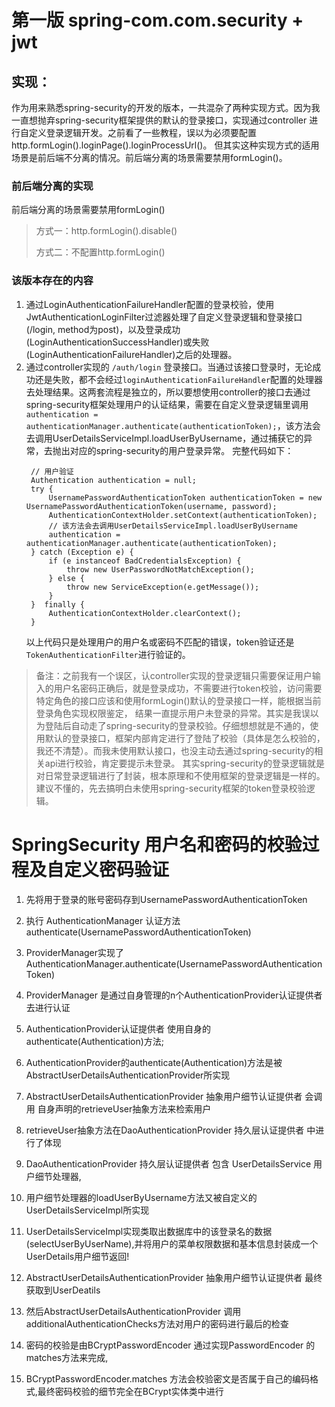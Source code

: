 # 第一版 spring-com.com.security + jwt
## 实现：
作为用来熟悉spring-security的开发的版本，一共混杂了两种实现方式。因为我一直想抛弃spring-security框架提供的默认的登录接口，实现通过controller
进行自定义登录逻辑开发。之前看了一些教程，误以为必须要配置http.formLogin().loginPage().loginProcessUrl()。
但其实这种实现方式的适用场景是前后端不分离的情况。前后端分离的场景需要禁用formLogin()。
### 前后端分离的实现
前后端分离的场景需要禁用formLogin()
>方式一：http.formLogin().disable()
> 
>方式二：不配置http.formLogin()

### 该版本存在的内容
1. 通过LoginAuthenticationFailureHandler配置的登录校验，使用JwtAuthenticationLoginFilter过滤器处理了自定义登录逻辑和登录接口(/login, method为post)，以及登录成功(LoginAuthenticationSuccessHandler)或失败(LoginAuthenticationFailureHandler)之后的处理器。
2. 通过controller实现的 `/auth/login` 登录接口。当通过该接口登录时，无论成功还是失败，都不会经过`loginAuthenticationFailureHandler`配置的处理器去处理结果。这两套流程是独立的，所以要想使用controller的接口去通过spring-security框架处理用户的认证结果，需要在自定义登录逻辑里调用
   `authentication = authenticationManager.authenticate(authenticationToken);`，该方法会去调用UserDetailsServiceImpl.loadUserByUsername，通过捕获它的异常，去抛出对应的spring-security的用户登录异常。
    完整代码如下：
   ```!
    // 用户验证
    Authentication authentication = null;
    try {
        UsernamePasswordAuthenticationToken authenticationToken = new UsernamePasswordAuthenticationToken(username, password);
        AuthenticationContextHolder.setContext(authenticationToken);
        // 该方法会去调用UserDetailsServiceImpl.loadUserByUsername
        authentication = authenticationManager.authenticate(authenticationToken);
    } catch (Exception e) {
        if (e instanceof BadCredentialsException) {
            throw new UserPasswordNotMatchException();
        } else {
            throw new ServiceException(e.getMessage());
        }
    }  finally {
        AuthenticationContextHolder.clearContext();
    }
   ```
   以上代码只是处理用户的用户名或密码不匹配的错误，token验证还是`TokenAuthenticationFilter`进行验证的。

> 备注：之前我有一个误区，认controller实现的登录逻辑只需要保证用户输入的用户名密码正确后，就是登录成功，不需要进行token校验，访问需要特定角色的接口应该和使用formLogin()默认的登录接口一样，能根据当前登录角色实现权限鉴定，
> 结果一直提示用户未登录的异常。其实是我误以为登陆后自动走了spring-security的登录校验。仔细想想就是不通的，使用默认的登录接口，框架内部肯定进行了登陆了校验（具体是怎么校验的，我还不清楚）。而我未使用默认接口，也没主动去通过spring-security的相关api进行校验，肯定要提示未登录。
> 其实spring-security的登录逻辑就是对日常登录逻辑进行了封装，根本原理和不使用框架的登录逻辑是一样的。建议不懂的，先去搞明白未使用spring-security框架的token登录校验逻辑。

# SpringSecurity 用户名和密码的校验过程及自定义密码验证
1. 先将用于登录的账号密码存到UsernamePasswordAuthenticationToken

2. 执行 AuthenticationManager 认证方法authenticate(UsernamePasswordAuthenticationToken)

3. ProviderManager实现了AuthenticationManager.authenticate(UsernamePasswordAuthenticationToken)

4. ProviderManager 是通过自身管理的n个AuthenticationProvider认证提供者去进行认证

5. AuthenticationProvider认证提供者 使用自身的authenticate(Authentication)方法;

6. AuthenticationProvider的authenticate(Authentication)方法是被AbstractUserDetailsAuthenticationProvider所实现

7. AbstractUserDetailsAuthenticationProvider 抽象用户细节认证提供者 会调用 自身声明的retrieveUser抽象方法来检索用户

8. retrieveUser抽象方法在DaoAuthenticationProvider 持久层认证提供者 中进行了体现

9. DaoAuthenticationProvider 持久层认证提供者 包含 UserDetailsService 用户细节处理器,

10. 用户细节处理器的loadUserByUsername方法又被自定义的UserDetailsServiceImpl所实现

11. UserDetailsServiceImpl实现类取出数据库中的该登录名的数据(selectUserByUserName),并将用户的菜单权限数据和基本信息封装成一个UserDetails用户细节返回!

12. AbstractUserDetailsAuthenticationProvider 抽象用户细节认证提供者 最终获取到UserDeatils

13. 然后AbstractUserDetailsAuthenticationProvider 调用additionalAuthenticationChecks方法对用户的密码进行最后的检查

14. 密码的校验是由BCryptPasswordEncoder 通过实现PasswordEncoder 的matches方法来完成,

15. BCryptPasswordEncoder.matches 方法会校验密文是否属于自己的编码格式,最终密码校验的细节完全在BCrypt实体类中进行
